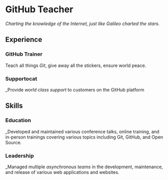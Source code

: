 # GitHub Teacher

_Charting the knowledge of the Internet, just like Galileo charted the stars._

## Experience

### GitHub Trainer

Teach all things *Git*, give away all the stickers, ensure world peace.
<!--
  Note here: Learners -- yup, you found the error!
  Course maintainers -- leave the italics with * instead of _ for the error case.
-->

### Supportocat

_Provide _world class support_ to customers on the GitHub platform

## Skills

### Education

_Developed and maintained various conference talks, online training, and in-person trainings covering various topics including Git, GitHub, and Open Source.

### Leadership

_Managed multiple _asynchronous teams_ in the development, maintenance, and release of various web applications and websites.
